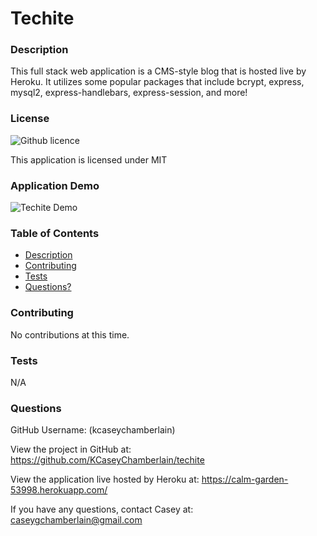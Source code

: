# Techite

### Description
This full stack web application is a CMS-style blog that is hosted live by Heroku. It utilizes some popular packages that include bcrypt, express, mysql2, express-handlebars, express-session, and more!
### License
![Github licence](https://img.shields.io/badge/license-MIT-blue.svg)

This application is licensed under MIT

### Application Demo
![Techite Demo](./public/images/demo.gif)

### Table of Contents
- [Description](#description)
- [Contributing](#contributing)
- [Tests](#tests)
- [Questions?](#questions)


### Contributing
No contributions at this time.

### Tests
N/A

### Questions
GitHub Username: (kcaseychamberlain) 

View the project in GitHub at: https://github.com/KCaseyChamberlain/techite

View the application live hosted by Heroku at: https://calm-garden-53998.herokuapp.com/
    
If you have any questions, contact Casey at: caseygchamberlain@gmail.com